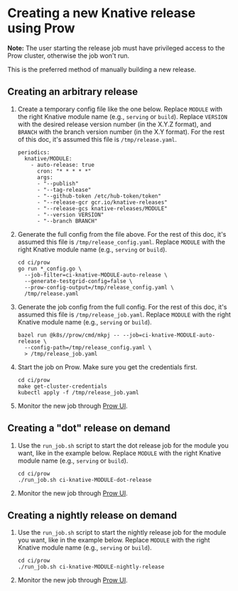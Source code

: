 # Creating a new Knative release using Prow

**Note:** The user starting the release job must have privileged access to the
Prow cluster, otherwise the job won't run.

This is the preferred method of manually building a new release.

## Creating an arbitrary release

1. Create a temporary config file like the one below. Replace `MODULE` with the
   right Knative module name (e.g., `serving` or `build`). Replace `VERSION`
   with the desired release version number (in the X.Y.Z format), and `BRANCH`
   with the branch version number (in the X.Y format). For the rest of this doc,
   it's assumed this file is `/tmp/release.yaml`.

   ```
   periodics:
     knative/MODULE:
       - auto-release: true
         cron: "* * * * *"
         args:
         - "--publish"
         - "--tag-release"
         - "--github-token /etc/hub-token/token"
         - "--release-gcr gcr.io/knative-releases"
         - "--release-gcs knative-releases/MODULE"
         - "--version VERSION"
         - "--branch BRANCH"
   ```

1. Generate the full config from the file above. For the rest of this doc, it's
   assumed this file is `/tmp/release_config.yaml`. Replace `MODULE` with the
   right Knative module name (e.g., `serving` or `build`).

   ```
   cd ci/prow
   go run *_config.go \
     --job-filter=ci-knative-MODULE-auto-release \
     --generate-testgrid-config=false \
     --prow-config-output=/tmp/release_config.yaml \
     /tmp/release.yaml
   ```

1. Generate the job config from the full config. For the rest of this doc, it's
   assumed this file is `/tmp/release_job.yaml`. Replace `MODULE` with the right
   Knative module name (e.g., `serving` or `build`).

   ```
   bazel run @k8s//prow/cmd/mkpj -- --job=ci-knative-MODULE-auto-release \
     --config-path=/tmp/release_config.yaml \
     > /tmp/release_job.yaml
   ```

1. Start the job on Prow. Make sure you get the credentials first.

   ```
   cd ci/prow
   make get-cluster-credentials
   kubectl apply -f /tmp/release_job.yaml
   ```

1. Monitor the new job through [Prow UI](https://prow.knative.dev).

## Creating a "dot" release on demand

1. Use the `run_job.sh` script to start the dot release job for the module you
   want, like in the example below. Replace `MODULE` with the right Knative
   module name (e.g., `serving` or `build`).

   ```
   cd ci/prow
   ./run_job.sh ci-knative-MODULE-dot-release
   ```

1. Monitor the new job through [Prow UI](https://prow.knative.dev).

## Creating a nightly release on demand

1. Use the `run_job.sh` script to start the nightly release job for the module
   you want, like in the example below. Replace `MODULE` with the right Knative
   module name (e.g., `serving` or `build`).

   ```
   cd ci/prow
   ./run_job.sh ci-knative-MODULE-nightly-release
   ```

1. Monitor the new job through [Prow UI](https://prow.knative.dev).
